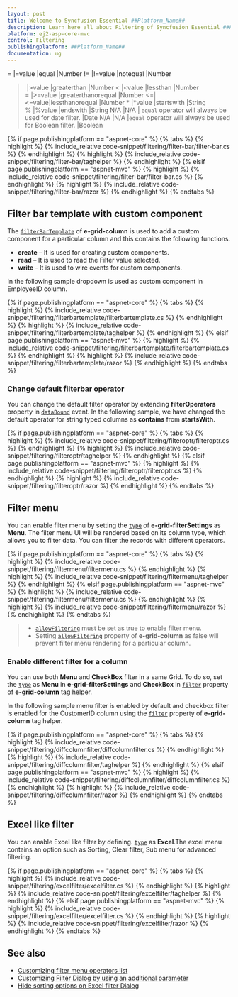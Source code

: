 ```yaml
---
layout: post
title: Welcome to Syncfusion Essential ##Platform_Name##
description: Learn here all about Filtering of Syncfusion Essential ##Platform_Name## widgets based on HTML5 and jQuery.
platform: ej2-asp-core-mvc
control: Filtering
publishingplatform: ##Platform_Name##
documentation: ug
---
```


= |=value |equal |Number
!= |!=value |notequal |Number
> |>value |greaterthan |Number
< |<value |lessthan |Number
>= |>=value |greaterthanorequal |Number
<=|<=value|lessthanorequal |Number
* |*value |startswith |String
% |%value |endswith |String
N/A |N/A | `equal` operator will always be used for date filter. |Date
N/A |N/A |`equal` operator will always be used for Boolean filter. |Boolean

{% if page.publishingplatform == "aspnet-core" %}
{% tabs %}
{% highlight %}
{% include_relative code-snippet/filtering/filter-bar/filter-bar.cs %}
{% endhighlight %}
{% highlight %}
{% include_relative code-snippet/filtering/filter-bar/taghelper %}
{% endhighlight %}
{% elsif page.publishingplatform == "aspnet-mvc" %}
{% highlight %} {% include_relative code-snippet/filtering/filter-bar/filter-bar.cs %}
{% endhighlight %}
{% highlight %}
{% include_relative code-snippet/filtering/filter-bar/razor %}
{% endhighlight %}
{% endtabs %}



## Filter bar template with custom component

The [`filterBarTemplate`](https://help.syncfusion.com/cr/aspnetcore-js2/Syncfusion.EJ2.Grids.GridColumn.html#Syncfusion_EJ2_Grids_GridColumn_FilterBarTemplate) of **e-grid-column** is used to add a custom component for a particular column and this contains the following functions.
* **create** – It is used for creating custom components.
* **read** – It is used to read the Filter value selected.
* **write** - It is used to wire events for custom components.

In the following sample dropdown is used  as custom component in EmployeeID column.

{% if page.publishingplatform == "aspnet-core" %}
{% tabs %}
{% highlight %}
{% include_relative code-snippet/filtering/filterbartemplate/filterbartemplate.cs %}
{% endhighlight %}
{% highlight %}
{% include_relative code-snippet/filtering/filterbartemplate/taghelper %}
{% endhighlight %}
{% elsif page.publishingplatform == "aspnet-mvc" %}
{% highlight %} {% include_relative code-snippet/filtering/filterbartemplate/filterbartemplate.cs %}
{% endhighlight %}
{% highlight %}
{% include_relative code-snippet/filtering/filterbartemplate/razor %}
{% endhighlight %}
{% endtabs %}



### Change default filterbar operator

You can change the default filter operator by extending **filterOperators** property in [`dataBound`](https://help.syncfusion.com/cr/aspnetcore-js2/Syncfusion.EJ2.Grids.Grid.html#Syncfusion_EJ2_Grids_Grid_DataBound) event. In the following sample,
we have changed the default operator for string typed columns as **contains** from **startsWith**.

{% if page.publishingplatform == "aspnet-core" %}
{% tabs %}
{% highlight %}
{% include_relative code-snippet/filtering/filteroptr/filteroptr.cs %}
{% endhighlight %}
{% highlight %}
{% include_relative code-snippet/filtering/filteroptr/taghelper %}
{% endhighlight %}
{% elsif page.publishingplatform == "aspnet-mvc" %}
{% highlight %} {% include_relative code-snippet/filtering/filteroptr/filteroptr.cs %}
{% endhighlight %}
{% highlight %}
{% include_relative code-snippet/filtering/filteroptr/razor %}
{% endhighlight %}
{% endtabs %}



## Filter menu

You can enable filter menu by setting the [`type`](https://help.syncfusion.com/cr/aspnetcore-js2/Syncfusion.EJ2.Grids.GridFilterSettings.html#Syncfusion_EJ2_Grids_GridFilterSettings_Type) of **e-grid-filterSettings** as **Menu**. The filter menu UI will be rendered based on its column type, which allows you to filter data.
You can filter the records with different operators.

{% if page.publishingplatform == "aspnet-core" %}
{% tabs %}
{% highlight %}
{% include_relative code-snippet/filtering/filtermenu/filtermenu.cs %}
{% endhighlight %}
{% highlight %}
{% include_relative code-snippet/filtering/filtermenu/taghelper %}
{% endhighlight %}
{% elsif page.publishingplatform == "aspnet-mvc" %}
{% highlight %} {% include_relative code-snippet/filtering/filtermenu/filtermenu.cs %}
{% endhighlight %}
{% highlight %}
{% include_relative code-snippet/filtering/filtermenu/razor %}
{% endhighlight %}
{% endtabs %}



> * [`allowFiltering`](https://help.syncfusion.com/cr/aspnetcore-js2/Syncfusion.EJ2.Grids.Grid.html#Syncfusion_EJ2_Grids_Grid_AllowFiltering) must be set as true to enable filter menu.
> * Setting [`allowFiltering`](https://help.syncfusion.com/cr/aspnetcore-js2/Syncfusion.EJ2.Grids.GridColumn.html#Syncfusion_EJ2_Grids_GridColumn_AllowFiltering) property of **e-grid-column** as false will prevent
 filter menu rendering for a particular column.

### Enable different filter for a column

You can use both **Menu** and **CheckBox** filter in a same Grid. To do so, set the
[`type`](https://help.syncfusion.com/cr/aspnetcore-js2/Syncfusion.EJ2.Grids.GridFilterSettings.html#Syncfusion_EJ2_Grids_GridFilterSettings_Type) as **Menu** in **e-grid-filterSettings** and **CheckBox** in [`filter`](https://help.syncfusion.com/cr/aspnetcore-js2/Syncfusion.EJ2.Grids.GridColumn.html#Syncfusion_EJ2_Grids_GridColumn_Filter) property of **e-grid-column** tag helper.

In the following sample menu filter is enabled by default and checkbox filter is enabled for the CustomerID column using the [`filter`](https://help.syncfusion.com/cr/aspnetcore-js2/Syncfusion.EJ2.Grids.GridColumn.html#Syncfusion_EJ2_Grids_GridColumn_Filter) property of **e-grid-column** tag helper.

{% if page.publishingplatform == "aspnet-core" %}
{% tabs %}
{% highlight %}
{% include_relative code-snippet/filtering/diffcolumnfilter/diffcolumnfilter.cs %}
{% endhighlight %}
{% highlight %}
{% include_relative code-snippet/filtering/diffcolumnfilter/taghelper %}
{% endhighlight %}
{% elsif page.publishingplatform == "aspnet-mvc" %}
{% highlight %} {% include_relative code-snippet/filtering/diffcolumnfilter/diffcolumnfilter.cs %}
{% endhighlight %}
{% highlight %}
{% include_relative code-snippet/filtering/diffcolumnfilter/razor %}
{% endhighlight %}
{% endtabs %}



## Excel like filter

You can enable Excel like filter by defining.
[`type`](https://help.syncfusion.com/cr/aspnetcore-js2/Syncfusion.EJ2.Grids.GridFilterSettings.html#Syncfusion_EJ2_Grids_GridFilterSettings_Type) as **Excel**.The excel menu contains an option such as Sorting, Clear filter, Sub menu for advanced filtering.

{% if page.publishingplatform == "aspnet-core" %}
{% tabs %}
{% highlight %}
{% include_relative code-snippet/filtering/excelfilter/excelfilter.cs %}
{% endhighlight %}
{% highlight %}
{% include_relative code-snippet/filtering/excelfilter/taghelper %}
{% endhighlight %}
{% elsif page.publishingplatform == "aspnet-mvc" %}
{% highlight %} {% include_relative code-snippet/filtering/excelfilter/excelfilter.cs %}
{% endhighlight %}
{% highlight %}
{% include_relative code-snippet/filtering/excelfilter/razor %}
{% endhighlight %}
{% endtabs %}



## See also

* [Customizing filter menu operators list](./how-to/customizing-filter-menu-operators-list)
* [Customizing Filter Dialog by using an additional parameter](./how-to/add-params-for-filtering)
* [Hide sorting options on Excel filter Dialog](./how-to/hide-sorting-in-excel-filter)